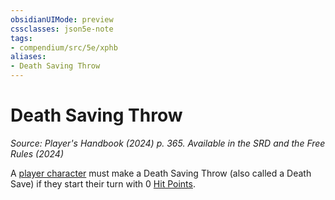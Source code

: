 ```yaml
---
obsidianUIMode: preview
cssclasses: json5e-note
tags:
- compendium/src/5e/xphb
aliases:
- Death Saving Throw
---
```

# Death Saving Throw
*Source: Player's Handbook (2024) p. 365. Available in the <span title='Systems Reference Document (5.2)'>SRD</span> and the Free Rules (2024)* 

A [player character](/3-Mechanics/CLI/variant-rules/player-character-xphb.md) must make a Death Saving Throw (also called a Death Save) if they start their turn with 0 [Hit Points](/3-Mechanics/CLI/variant-rules/hit-points-xphb.md).